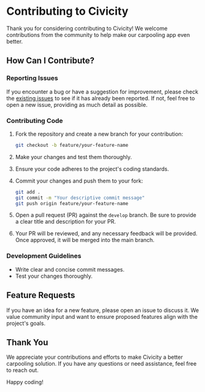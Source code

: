# Contributing to Civicity

Thank you for considering contributing to Civicity! We welcome contributions from the community to help make our carpooling app even better.

## How Can I Contribute?

### Reporting Issues

If you encounter a bug or have a suggestion for improvement, please check the [existing issues](https://github.com/abdullahqaisar/bend-civicity/issues) to see if it has already been reported. If not, feel free to open a new issue, providing as much detail as possible.

### Contributing Code

1. Fork the repository and create a new branch for your contribution:

   ```bash
   git checkout -b feature/your-feature-name
   ```

2. Make your changes and test them thoroughly.

3. Ensure your code adheres to the project's coding standards.

4. Commit your changes and push them to your fork:

   ```bash
   git add .
   git commit -m "Your descriptive commit message"
   git push origin feature/your-feature-name
   ```

5. Open a pull request (PR) against the `develop` branch. Be sure to provide a clear title and description for your PR.

6. Your PR will be reviewed, and any necessary feedback will be provided. Once approved, it will be merged into the main branch.

### Development Guidelines

- Write clear and concise commit messages.
- Test your changes thoroughly.

## Feature Requests

If you have an idea for a new feature, please open an issue to discuss it. We value community input and want to ensure proposed features align with the project's goals.

## Thank You

We appreciate your contributions and efforts to make Civicity a better carpooling solution. If you have any questions or need assistance, feel free to reach out.

Happy coding!